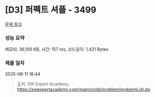 # [D3] 퍼펙트 셔플 - 3499 

[문제 링크](https://swexpertacademy.com/main/code/problem/problemDetail.do?contestProbId=AWGsRbk6AQIDFAVW) 

### 성능 요약

메모리: 36,100 KB, 시간: 157 ms, 코드길이: 1,421 Bytes

### 제출 일자

2025-08-11 16:44



> 출처: SW Expert Academy, https://swexpertacademy.com/main/code/problem/problemList.do